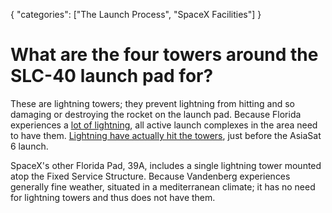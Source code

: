 {
    "categories": ["The Launch Process", "SpaceX Facilities"]
}

# What are the four towers around the SLC-40 launch pad for?

These are lightning towers; they prevent lightning from hitting and so damaging or destroying the rocket on the launch pad. Because Florida experiences a [lot of lightning](http://www.lightningsafety.noaa.gov/stats/97-11Flash_Density_miles.png), all active launch complexes in the area need to have them. [Lightning have actually hit the towers](https://twitter.com/elonmusk/status/508457119037681665), just before the AsiaSat 6 launch.

SpaceX's other Florida Pad, 39A, includes a single lightning tower mounted atop the Fixed Service Structure. Because Vandenberg experiences generally fine weather, situated in a mediterranean climate; it has no need for lightning towers and thus does not have them.
